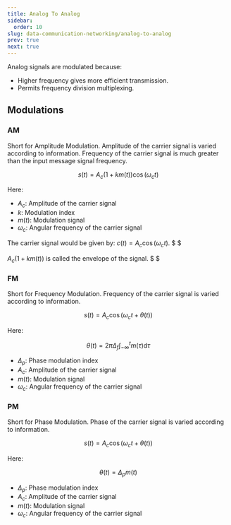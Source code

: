```yaml
---
title: Analog To Analog
sidebar:
  order: 10
slug: data-communication-networking/analog-to-analog
prev: true
next: true
---
```


Analog signals are modulated because:
- Higher frequency gives more efficient transmission.
- Permits frequency division multiplexing.

## Modulations

### AM

Short for Amplitude Modulation. Amplitude of the carrier signal is varied according to information. Frequency of the carrier signal is much greater than the input message signal frequency.

```math
s(t) = A_c (1 + km(t)) \cos(\omega_c t)
```

Here:
- $A_c$: Amplitude of the carrier signal
- $k$: Modulation index
- $m(t)$: Modulation signal
- $\omega_c$: Angular frequency of the carrier signal

The carrier signal would be given by: $c(t) = A_c \cos(\omega_c t)$. $ $

$A_c(1 + km(t))$ is called the envelope of the signal. $ $

### FM

Short for Frequency Modulation. Frequency of the carrier signal is varied according to information.

```math
s(t) = A_c\cos(\omega_c t + \theta(t))
```

Here:
```math
\theta(t) = 2\pi \Delta_f \int_{-\infty}^t m(\tau) \text{d}\tau
```

- $\Delta_p$: Phase modulation index
- $A_c$: Amplitude of the carrier signal
- $m(t)$: Modulation signal
- $\omega_c$: Angular frequency of the carrier signal

### PM

Short for Phase Modulation. Phase of the carrier signal is varied according to information.

```math
s(t) = A_c\cos(\omega_c t + \theta(t))
```

Here:
```math
\theta(t) = \Delta_p m(t)
```

- $\Delta_p$: Phase modulation index
- $A_c$: Amplitude of the carrier signal
- $m(t)$: Modulation signal
- $\omega_c$: Angular frequency of the carrier signal
